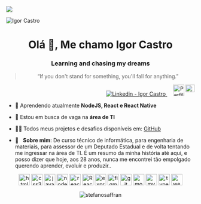 <img width="auto" src="https://github.com/IgorCastromann/IgorCastromann-/blob/master/Wallpaper%20Keep%20Coding%20-%202560x1080.jpg">
<p align="left"> <img src="https://komarev.com/ghpvc/?username=IgorCastromann&color=04D361&labelColor=000000"" alt="Igor Castro" /> </p>
<h1 align="center">Olá 👋, Me chamo Igor Castro</h1>
<h3 align="center">Learning and chasing my dreams</h3>

<blockquote align="center">“If you don't stand for something, you'll fall for anything.”</blockquote>

<p align="right">
 <a href="https://www.linkedin.com/in/igor-castro-27470672/" target="_blank" >
  <img alt="Linkedin - Igor Castro" src="https://img.shields.io/badge/Linkedin--%23F8952D?style=social&logo=linkedin">
</a>&nbsp;&nbsp;&nbsp;
  <a href="https://app.rocketseat.com.br/me/igor-castro-1592359149" target="_blank" >
    <img alt="Perfil Rocketseat - Igor Castro" width="30rem" height="30rem" src="https://rocketseat.gallerycdn.vsassets.io/extensions/rocketseat/rocketseatreactnative/3.0.1/1588456740326/Microsoft.VisualStudio.Services.Icons.Default">
  </a>

<a href="mailto:castromann@live.com" target="_blank" >
  <img align="right" width="25rem" height="20rem alt="Outlook - Igor Castro" src="https://i.pinimg.com/originals/97/c4/18/97c418f388a3079c1b83959341795548.png">
</a>
</p>

- 🌱 Aprendendo atualmente **NodeJS, React e React Native**

- 🔎 Estou em busca de vaga na **área de TI**

- 👨‍💻 Todos meus projetos e desafios disponíveis em: [GitHub](https://github.com/IgorCastromann)

- 💬  &nbsp; **Sobre mim**: De curso técnico de informática, para engenharia de materiais, para assessor de um Deputado Estadual e de volta tentando me ingressar na área de TI. É um resumo da minha história até aqui, e posso dizer que hoje, aos 28 anos, nunca me encontrei tão empolgado querendo aprender, evoluir e produzir..


<p align="center">
<img src="https://devicons.github.io/devicon/devicon.git/icons/html5/html5-original-wordmark.svg" alt="html5" width="30" height="30"/> 
<img src="https://devicons.github.io/devicon/devicon.git/icons/css3/css3-original-wordmark.svg" alt="css3" width="30" height="30"/> 
<img src="https://devicons.github.io/devicon/devicon.git/icons/javascript/javascript-original.svg" alt="javascript" width="30" height="30"/> 
<img src="https://devicons.github.io/devicon/devicon.git/icons/nodejs/nodejs-original-wordmark.svg" alt="nodejs" width="30" height="30"/> 
<img src="https://devicons.github.io/devicon/devicon.git/icons/react/react-original-wordmark.svg" alt="react" width="30" height="30"/>
<img src="https://toppng.com/uploads/preview/react-native-svg-transformer-allows-you-import-svg-aperture-science-innovators-logo-11562851994zqcpwozsvy.png" alt="React Native" width="30" height="30"/> 
<img src="https://devicons.github.io/devicon/devicon.git/icons/express/express-original-wordmark.svg" alt="express" width="30" height="30"/> 
<img src="https://www.vectorlogo.zone/logos/figma/figma-icon.svg" alt="figma" width="30" height="30"/> 
<img src="https://www.vectorlogo.zone/logos/git-scm/git-scm-icon.svg" alt="git" width="30" height="30"/> 
<img src="https://devicons.github.io/devicon/devicon.git/icons/mongodb/mongodb-original-wordmark.svg" alt="mongodb" width="30" height="30"/> 
<img src="https://devicons.github.io/devicon/devicon.git/icons/mysql/mysql-original-wordmark.svg" alt="mysql" width="30" height="30"/> 
<img src="https://devicons.github.io/devicon/devicon.git/icons/typescript/typescript-original.svg" alt="typescript" width="30" height="30"/> 
<img src="https://devicons.github.io/devicon/devicon.git/icons/webpack/webpack-original.svg" alt="webpack" width="30" height="30"/>
</p>

<p align="center">
<img align="center" src="https://github-readme-stats.vercel.app/api?username=IgorCastromann&show_icons=true&count_private=true&title_color="#333" alt="stefanosaffran" />
</p>


